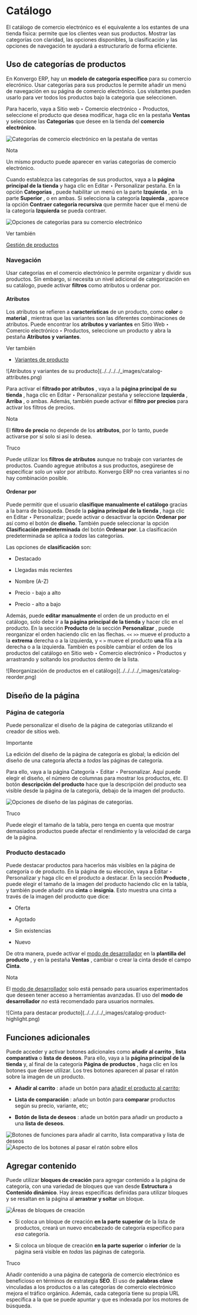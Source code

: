 # Catálogo

El catálogo de comercio electrónico es el equivalente a los estantes de una
tienda física: permite que los clientes vean sus productos. Mostrar las
categorías con claridad, las opciones disponibles, la clasificación y las
opciones de navegación te ayudará a estructurarlo de forma eficiente.

## Uso de categorías de productos

En Konvergo ERP, hay un **modelo de categoría específico** para su comercio
elecrónico. Usar categorías para sus productos le permite añadir un menú de
navegación en su página de comercio electrónico. Los visitantes pueden usarlo
para ver todos los productos bajo la categoría que seleccionen.

Para hacerlo, vaya a Sitio web ‣ Comercio electrónico ‣ Productos, seleccione
el producto que desea modificar, haga clic en la pestaña **Ventas** y
seleccione las **Categorías** que desee en la tienda del **comercio
electrónico**.

![Categorías de comercio electrónico en la pestaña de
ventas](../../../../_images/catalog-categories.png) <div class="alert alert-primary">
<p class="alert-title">
Nota</p><p>Un mismo producto puede aparecer en varias categorías de comercio electrónico.</p>
</div>

Cuando establezca las categorías de sus productos, vaya a la **página
principal de la tienda** y haga clic en Editar ‣ Personalizar pestaña. En la
opción **Categorías** , puede habilitar un menú en la parte **Izquierda** , en
la parte **Superior** , o en ambas. Si selecciona la categoría **Izquierda** ,
aparece la opción **Contraer categoría recursiva** que permite hacer que el
menú de la categoría **Izquierda** se pueda contraer.

![Opciones de categorías para su comercio
electrónico](../../../../_images/catalog-panel-categories.png)
<div class="alert alert-secondary">
<p class="alert-title">
Ver también</p><p><a href="products">Gestión de productos</a></p>
</div>

### Navegación

Usar categorías en el comercio electrónico le permite organizar y dividir sus
productos. Sin embargo, si necesita un nivel adicional de categorización en su
catálogo, puede activar **filtros** como atributos u ordenar por.

#### Atributos

Los atributos se refieren a **características** de un producto, como **color**
o **material** , mientras que las variantes son las diferentes combinaciones
de atributos. Puede encontrar los **atributos y variantes** en Sitio Web ‣
Comercio electrónico ‣ Productos, seleccione un producto y abra la pestaña
**Atributos y variantes**.

<div class="alert alert-secondary">
<p class="alert-title">
Ver también</p><ul>
<li><p><a href="../../../sales/sales/products_prices/products/variants">Variantes de producto</a></p></li>
</ul>
</div> ![Atributos y variantes de su
producto](../../../../_images/catalog-attributes.png)

Para activar el **filtrado por atributos** , vaya a la **página principal de
su tienda** , haga clic en Editar ‣ Personalizar pestaña y seleccione
**Izquierda** , **Arriba** , o ambas. Además, también puede activar el
**filtro por precios** para activar los filtros de precios.

<div class="alert alert-primary">
<p class="alert-title">
Nota</p><p>El <b>filtro de precio</b> no depende de los <b>atributos</b>, por lo tanto, puede activarse por sí solo si así lo desea.</p>
</div> <div class="alert alert-info">
<p class="alert-title">
Truco</p><p>Puede utilizar los <b>filtros de atributos</b> aunque no trabaje con variantes de productos. Cuando agregue atributos a sus productos, asegúrese de especificar solo <em>un</em> valor por atributo. Konvergo ERP no crea variantes si no hay combinación posible.</p>
</div>

#### Ordenar por

Puede permitir que el usuario **clasifique manualmente el catálogo** gracias a
la barra de búsqueda. Desde la **página principal de la tienda** , haga clic
en Editar ‣ Personalizar; puede activar o desactivar la opción **Ordenar por**
así como el botón de **diseño**. También puede seleccionar la opción
**Clasificación predeterminada** del botón **Ordenar por**. La clasificación
predeterminada se aplica a _todas_ las categorías.

Las opciones de **clasificación** son:

  * Destacado

  * Llegadas más recientes

  * Nombre (A-Z)

  * Precio - bajo a alto

  * Precio - alto a bajo

Además, puede **editar manualmente** el orden de un producto en el catálogo,
solo debe ir a **la página principal de la tienda** y hacer clic en el
producto. En la sección **Producto** de la sección **Personalizar** , puede
reorganizar el orden haciendo clic en las flechas. `<<` `>>` mueve el producto
a la **extrema** derecha o a la izquierda, y `<` `>` mueve el producto **una**
fila a la derecha o a la izquierda. También es posible cambiar el orden de los
productos del catálogo en Sitio web ‣ Comercio electrónico ‣ Productos y
arrastrando y soltando los productos dentro de la lista.

![Reorganización de productos en el catálogo](../../../../_images/catalog-
reorder.png)

## Diseño de la página

### Página de categoría

Puede personalizar el diseño de la página de categorías utilizando el creador
de sitios web.

<div class="alert alert-warning">
<p class="alert-title">
Importante</p><p>La edición del diseño de la página de categoría es global; la edición del diseño de una categoría afecta a <em>todas</em> las páginas de categoría.</p>
</div>

Para ello, vaya a la página Categoría ‣ Editar ‣ Personalizar. Aquí puede
elegir el diseño, el número de columnas para mostrar los productos, etc. El
botón **descripción del producto** hace que la descripción del producto sea
visible desde la página de la categoría, debajo de la imagen del producto.

![Opciones de diseño de las páginas de
categorías.](../../../../_images/catalog-category-layout.png)
<div class="alert alert-info">
<p class="alert-title">
Truco</p><p>Puede elegir el tamaño de la tabla, pero tenga en cuenta que mostrar demasiados productos puede afectar el rendimiento y la velocidad de carga de la página.</p>
</div>

### Producto destacado

Puede destacar productos para hacerlos más visibles en la página de categoría
o de producto. En la página de su elección, vaya a Editar ‣ Personalizar y
haga clic en el producto a destacar. En la sección **Producto** , puede elegir
el tamaño de la imagen del producto haciendo clic en la tabla, y también puede
añadir una **cinta** o **insignia**. Esto muestra una cinta a través de la
imagen del producto que dice:

  * Oferta

  * Agotado

  * Sin existencias

  * Nuevo

De otra manera, puede activar el [modo de
desarrollador](../../../general/developer_mode) en la **plantilla del
producto** , y en la pestaña **Ventas** , cambiar o crear la cinta desde el
campo **Cinta**.

<div class="alert alert-primary">
<p class="alert-title">
Nota</p><p>El <a href="../../../general/developer_mode">modo de desarrollador</a> solo está pensado para usuarios experimentados que deseen tener acceso a herramientas avanzadas. El uso del <b>modo de desarrollador</b> <em>no</em> está recomendado para usuarios normales.</p>
</div> ![Cinta para destacar
producto](../../../../_images/catalog-product-highlight.png)

## Funciones adicionales

Puede acceder y activar botones adicionales como **añadir al carrito** ,
**lista comparativa** o **lista de deseos**. Para ello, vaya a la **página
principal de la tienda** y, al final de la categoría **Página de productos** ,
haga clic en los botones que desee utilizar. Los tres botones aparecen al
pasar el ratón sobre la imagen de un producto.

  * **Añadir al carrito** : añade un botón para [añadir el producto al carrito](../checkout_payment_shipping/cart);

  * **Lista de comparación** : añade un botón para **comparar** productos según su precio, variante, etc;

  * **Botón de lista de deseos** : añade un botón para añadir un producto a una **lista de deseos**.

![Botones de funciones para añadir al carrito, lista comparativa y lista de
deseos](../../../../_images/catalog-buttons.png) ![Aspecto de los botones al
pasar el ratón sobre ellos](../../../../_images/catalog-features.png)

## Agregar contenido

Puede utilizar **bloques de creación** para agregar contenido a la página de
categoría, con una variedad de bloques que van desde **Estructura** a
**Contenido dinámico**. Hay áreas específicas definidas para utilizar bloques
y se resaltan en la página al **arrastrar y soltar** un bloque.

![Áreas de bloques de creación](../../../../_images/catalog-content.png)

  * Si coloca un bloque de creación **en la parte superior** de la lista de productos, creará un nuevo encabezado de categoría específico para _esa_ categoría.

  * Si coloca un bloque de creación **en la parte superior** o **inferior** de la página será visible en _todas_ las páginas de categoría.

<div class="alert alert-info">
<p class="alert-title">
Truco</p><p>Añadir contenido a una página de categoría de comercio electrónico es beneficioso en términos de estrategia <b>SEO</b>. El uso de <b>palabras clave</b> vinculadas a los productos o a las categorías de comercio electrónico mejora el tráfico orgánico. Además, cada categoría tiene su propia URL específica a la que se puede apuntar y que es indexada por los motores de búsqueda.</p>
</div>

